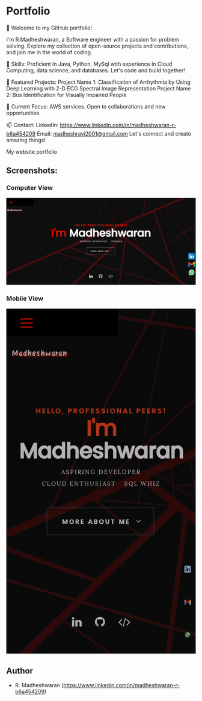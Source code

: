 # Portfolio

👋 Welcome to my GitHub portfolio!

I'm R.Madheshwaran, a Software engineer with a passion for problem solving. Explore my collection of open-source projects and contributions, and join me in the world of coding.

🚀 Skills: Proficient in Java, Python, MySql with experience in Cloud Computing, data science, and databases. Let's code and build together!

📂 Featured Projects:
Project Name 1: Classification of Arrhythmia by Using Deep Learning with 2-D ECG Spectral Image Representation
Project Name 2: Bus Identification for Visually Impaired People

🌱 Current Focus: AWS services. Open to collaborations and new opportunities.

📫 Contact:
LinkedIn: https://www.linkedin.com/in/madheshwaran-r-b6a454209
Email: madheshravi2001@gmail.com
Let's connect and create amazing things!


My website portfolio

## Screenshots:

### Computer View

![alt text](https://github.com/Madheshwaranr/My_Portfolio/blob/0b26ecfa9fcf744e3649f0a7aaab4103939e12b8/portfolio.png)

### Mobile View

![alt text](https://github.com/Madheshwaranr/My_Portfolio/blob/af1b4fb6897bc51341480c6a8e5128186690f7d1/Portfolio_Mobile_view.jpeg)

## Author

- R. Madheshwaran (https://www.linkedin.com/in/madheshwaran-r-b6a454209)
